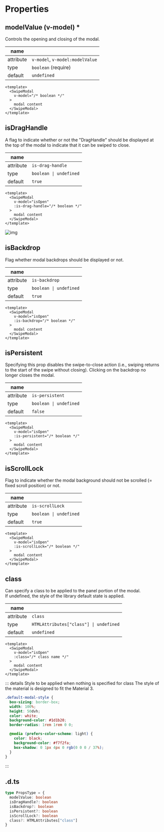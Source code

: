 # Properties

## modelValue (v-model) *
Controls the opening and closing of the modal.

| name      |                                 |
| --------- | ------------------------------- |
| attribute | `v-model`, `v-model:modelValue` |
| type      | `boolean` (require)             |
| default   | `undefined`                     |

```vue{3}
<template>
  <SwipeModal
    v-model="/* boolean */"
  >
    modal content
  </SwipeModal>
</template>
```

## isDragHandle
A flag to indicate whether or not the "DragHandle" should be displayed at the top of the modal to indicate that it can be swiped to close.

| name      |                        |
| --------- | ---------------------- |
| attribute | `is-drag-handle`       |
| type      | `boolean \| undefined` |
| default   | `true`                 |

```vue{4}
<template>
  <SwipeModal
    v-model="isOpen"
    :is-drag-handle="/* boolean */"
  >
    modal content
  </SwipeModal>
</template>
```

![img](/imgs/properties/is-drag-handle.png)

## isBackdrop
Flag whether modal backdrops should be displayed or not.

| name      |                        |
| --------- | ---------------------- |
| attribute | `is-backdrop`          |
| type      | `boolean \| undefined` |
| default   | `true`                 |

```vue{4}
<template>
  <SwipeModal
    v-model="isOpen"
    :is-backdrop="/* boolean */"
  >
    modal content
  </SwipeModal>
</template>
```

## isPersistent
Specifying this prop disables the swipe-to-close action (i.e., swiping returns to the start of the swipe without closing).
Clicking on the backdrop no longer closes the modal.

| name      |                        |
| --------- | ---------------------- |
| attribute | `is-persistent`        |
| type      | `boolean \| undefined` |
| default   | `false`                |

```vue{4}
<template>
  <SwipeModal
    v-model="isOpen"
    :is-persistent="/* boolean */"
  >
    modal content
  </SwipeModal>
</template>
```

## isScrollLock
Flag to indicate whether the modal background should not be scrolled (= fixed scroll position) or not.

| name      |                        |
| --------- | ---------------------- |
| attribute | `is-scrollLock`        |
| type      | `boolean \| undefined` |
| default   | `true`                 |

```vue{4}
<template>
  <SwipeModal
    v-model="isOpen"
    :is-scrollLock="/* boolean */"
  >
    modal content
  </SwipeModal>
</template>
```

## class
Can specify a class to be applied to the panel portion of the modal.<br>
If undefined, the style of the library default state is applied.

| name      |                                        |
| --------- | -------------------------------------- |
| attribute | `class`                                |
| type      | `HTMLAttributes["class"] \| undefined` |
| default   | `undefined`                            |

```vue{4}
<template>
  <SwipeModal
    v-model="isOpen"
    :class="/* class name */"
  >
    modal content
  </SwipeModal>
</template>
```

::: details Style to be applied when nothing is specified for class
The style of the material is designed to fit the Material 3.
```scss
.default-modal-style {
  box-sizing: border-box;
  width: 100%;
  height: 50dvh;
  color: white;
  background-color: #1d1b20;
  border-radius: 1rem 1rem 0 0;

  @media (prefers-color-scheme: light) {
    color: black;
    background-color: #f7f2fa;
    box-shadow: 0 1px 4px 0 rgb(0 0 0 / 37%);
  }
}
```
:::

## .d.ts
```ts
type PropsType = {
  modelValue: boolean
  isDragHandle?: boolean
  isBackdrop?: boolean
  isPersistent?: boolean
  isScrollLock?: boolean
  class?: HTMLAttributes["class"]
}
```